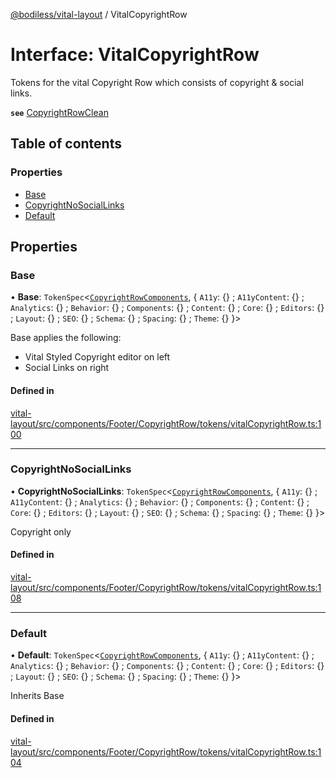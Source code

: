[@bodiless/vital-layout](../README.md) / VitalCopyrightRow

# Interface: VitalCopyrightRow

Tokens for the vital Copyright Row which consists of copyright & social links.

**`see`** [CopyrightRowClean](../README.md#copyrightrowclean)

## Table of contents

### Properties

- [Base](VitalCopyrightRow.md#base)
- [CopyrightNoSocialLinks](VitalCopyrightRow.md#copyrightnosociallinks)
- [Default](VitalCopyrightRow.md#default)

## Properties

### Base

• **Base**: `TokenSpec`<[`CopyrightRowComponents`](CopyrightRowComponents.md), { `A11y`: {} ; `A11yContent`: {} ; `Analytics`: {} ; `Behavior`: {} ; `Components`: {} ; `Content`: {} ; `Core`: {} ; `Editors`: {} ; `Layout`: {} ; `SEO`: {} ; `Schema`: {} ; `Spacing`: {} ; `Theme`: {}  }\>

Base applies the following:
- Vital Styled Copyright editor on left
- Social Links on right

#### Defined in

[vital-layout/src/components/Footer/CopyrightRow/tokens/vitalCopyrightRow.ts:100](https://github.com/johnsonandjohnson/Bodiless-JS/blob/f0502a333/packages/vital-layout/src/components/Footer/CopyrightRow/tokens/vitalCopyrightRow.ts#L100)

___

### CopyrightNoSocialLinks

• **CopyrightNoSocialLinks**: `TokenSpec`<[`CopyrightRowComponents`](CopyrightRowComponents.md), { `A11y`: {} ; `A11yContent`: {} ; `Analytics`: {} ; `Behavior`: {} ; `Components`: {} ; `Content`: {} ; `Core`: {} ; `Editors`: {} ; `Layout`: {} ; `SEO`: {} ; `Schema`: {} ; `Spacing`: {} ; `Theme`: {}  }\>

Copyright only

#### Defined in

[vital-layout/src/components/Footer/CopyrightRow/tokens/vitalCopyrightRow.ts:108](https://github.com/johnsonandjohnson/Bodiless-JS/blob/f0502a333/packages/vital-layout/src/components/Footer/CopyrightRow/tokens/vitalCopyrightRow.ts#L108)

___

### Default

• **Default**: `TokenSpec`<[`CopyrightRowComponents`](CopyrightRowComponents.md), { `A11y`: {} ; `A11yContent`: {} ; `Analytics`: {} ; `Behavior`: {} ; `Components`: {} ; `Content`: {} ; `Core`: {} ; `Editors`: {} ; `Layout`: {} ; `SEO`: {} ; `Schema`: {} ; `Spacing`: {} ; `Theme`: {}  }\>

Inherits Base

#### Defined in

[vital-layout/src/components/Footer/CopyrightRow/tokens/vitalCopyrightRow.ts:104](https://github.com/johnsonandjohnson/Bodiless-JS/blob/f0502a333/packages/vital-layout/src/components/Footer/CopyrightRow/tokens/vitalCopyrightRow.ts#L104)
